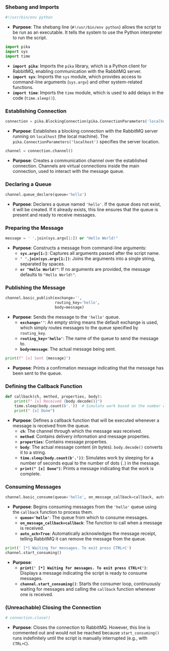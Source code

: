 ### Shebang and Imports
```python
#!/usr/bin/env python
```
- **Purpose**: The shebang line (`#!/usr/bin/env python`) allows the script to be run as an executable. It tells the system to use the Python interpreter to run the script.

```python
import pika
import sys
import time
```
- **`import pika`**: Imports the `pika` library, which is a Python client for RabbitMQ, enabling communication with the RabbitMQ server.
- **`import sys`**: Imports the `sys` module, which provides access to command-line arguments (`sys.argv`) and other system-related functions.
- **`import time`**: Imports the `time` module, which is used to add delays in the code (`time.sleep()`).

### Establishing Connection
```python
connection = pika.BlockingConnection(pika.ConnectionParameters('localhost'))
```
- **Purpose**: Establishes a blocking connection with the RabbitMQ server running on `localhost` (the local machine). The `pika.ConnectionParameters('localhost')` specifies the server location.

```python
channel = connection.channel()
```
- **Purpose**: Creates a communication channel over the established connection. Channels are virtual connections inside the main connection, used to interact with the message queue.

### Declaring a Queue
```python
channel.queue_declare(queue='hello')
```
- **Purpose**: Declares a queue named `'hello'`. If the queue does not exist, it will be created. If it already exists, this line ensures that the queue is present and ready to receive messages.

### Preparing the Message
```python
message = ' '.join(sys.argv[1:]) or "Hello World!"
```
- **Purpose**: Constructs a message from command-line arguments:
  - **`sys.argv[1:]`**: Captures all arguments passed after the script name.
  - **`' '.join(sys.argv[1:])`**: Joins the arguments into a single string, separated by spaces.
  - **`or "Hello World!"`**: If no arguments are provided, the message defaults to `"Hello World!"`.

### Publishing the Message
```python
channel.basic_publish(exchange='',
                      routing_key='hello',
                      body=message)
```
- **Purpose**: Sends the message to the `'hello'` queue.
  - **`exchange=''`**: An empty string means the default exchange is used, which simply routes messages to the queue specified by `routing_key`.
  - **`routing_key='hello'`**: The name of the queue to send the message to.
  - **`body=message`**: The actual message being sent.

```python
print(f" [x] Sent {message}")
```
- **Purpose**: Prints a confirmation message indicating that the message has been sent to the queue.

### Defining the Callback Function
```python
def callback(ch, method, properties, body):
    print(f" [x] Received {body.decode()}")
    time.sleep(body.count(b'.'))  # Simulate work based on the number of dots in the message
    print(" [x] Done")
```
- **Purpose**: Defines a callback function that will be executed whenever a message is received from the queue.
  - **`ch`**: The channel through which the message was received.
  - **`method`**: Contains delivery information and message properties.
  - **`properties`**: Contains message properties.
  - **`body`**: The actual message content (in bytes). `body.decode()` converts it to a string.
  - **`time.sleep(body.count(b'.'))`**: Simulates work by sleeping for a number of seconds equal to the number of dots (`.`) in the message.
  - **`print(" [x] Done")`**: Prints a message indicating that the work is complete.

### Consuming Messages
```python
channel.basic_consume(queue='hello', on_message_callback=callback, auto_ack=True)
```
- **Purpose**: Begins consuming messages from the `'hello'` queue using the `callback` function to process them.
  - **`queue='hello'`**: The queue from which to consume messages.
  - **`on_message_callback=callback`**: The function to call when a message is received.
  - **`auto_ack=True`**: Automatically acknowledges the message receipt, telling RabbitMQ it can remove the message from the queue.

```python
print(' [*] Waiting for messages. To exit press CTRL+C')
channel.start_consuming()
```
- **Purpose**: 
  - **`print(' [*] Waiting for messages. To exit press CTRL+C')`**: Displays a message indicating the script is ready to consume messages.
  - **`channel.start_consuming()`**: Starts the consumer loop, continuously waiting for messages and calling the `callback` function whenever one is received.

### (Unreachable) Closing the Connection
```python
# connection.close()
```
- **Purpose**: Closes the connection to RabbitMQ. However, this line is commented out and would not be reached because `start_consuming()` runs indefinitely until the script is manually interrupted (e.g., with `CTRL+C`).
